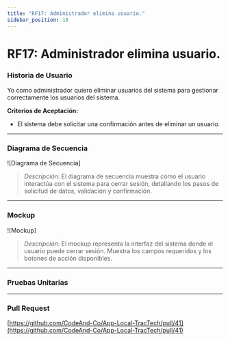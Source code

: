 ```yaml
---
title: "RF17: Administrador elimina usuario."  
sidebar_position: 18
---
```


# RF17: Administrador elimina usuario.

### Historia de Usuario

Yo como administrador quiero eliminar usuarios del sistema para gestionar correctamente los usuarios del sistema.

  **Criterios de Aceptación:**
  - El sistema debe solicitar una confirmación antes de eliminar un usuario.

---

### Diagrama de Secuencia

![Diagrama de Secuencia] 

> *Descripción*: El diagrama de secuencia muestra cómo el usuario interactúa con el sistema para cerrar sesión, detallando los pasos de solicitud de datos, validación y confirmación.

---

### Mockup

![Mockup]

> *Descripción*: El mockup representa la interfaz del sistema donde el usuario puede cerrar sesión. Muestra los campos requeridos y los botones de acción disponibles.

---

### Pruebas Unitarias 



---

### Pull Request
[https://github.com/CodeAnd-Co/App-Local-TracTech/pull/41](https://github.com/CodeAnd-Co/App-Local-TracTech/pull/41)

